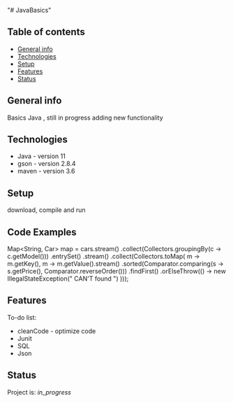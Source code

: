 "# JavaBasics" 
## Table of contents
* [General info](#general-info)
* [Technologies](#technologies)
* [Setup](#setup)
* [Features](#features)
* [Status](#status)

## General info
Basics Java , still in progress adding new functionality

## Technologies
* Java - version 11
* gson - version 2.8.4
* maven - version 3.6

## Setup
download, compile and run

## Code Examples
Map<String, Car> map = cars.stream()
                .collect(Collectors.groupingBy(c -> c.getModel()))
                .entrySet()
                .stream()
                .collect(Collectors.toMap(
                        m -> m.getKey(),
                        m -> m.getValue().stream()
                                .sorted(Comparator.comparing(s -> s.getPrice(), Comparator.reverseOrder()))
                                .findFirst()
                                .orElseThrow(() -> new IllegalStateException(" CAN'T found ")
                                )));

## Features

To-do list:
- cleanCode - optimize code 
- Junit
- SQL
- Json



## Status
Project is: _in_progress_


